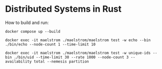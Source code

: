 # Distributed Systems in Rust

How to build and run:

```
docker compose up --build
```

```
docker exec -it maelstrom ./maelstrom/maelstrom test -w echo --bin ./bin/echo --node-count 1 --time-limit 10
```

```
docker exec -it maelstrom ./maelstrom/maelstrom test -w unique-ids --bin ./bin/uid --time-limit 30 --rate 1000 --node-count 3 --availability total --nemesis partition
```